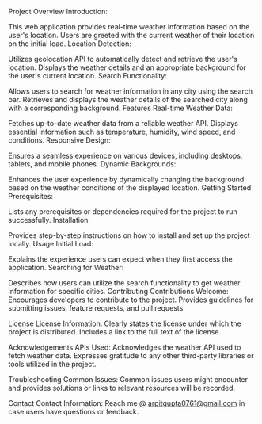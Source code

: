 Project Overview
Introduction:

This web application provides real-time weather information based on the user's location.
Users are greeted with the current weather of their location on the initial load.
Location Detection:

Utilizes geolocation API to automatically detect and retrieve the user's location.
Displays the weather details and an appropriate background for the user's current location.
Search Functionality:

Allows users to search for weather information in any city using the search bar.
Retrieves and displays the weather details of the searched city along with a corresponding background.
Features
Real-time Weather Data:

Fetches up-to-date weather data from a reliable weather API.
Displays essential information such as temperature, humidity, wind speed, and conditions.
Responsive Design:

Ensures a seamless experience on various devices, including desktops, tablets, and mobile phones.
Dynamic Backgrounds:

Enhances the user experience by dynamically changing the background based on the weather conditions of the displayed location.
Getting Started
Prerequisites:

Lists any prerequisites or dependencies required for the project to run successfully.
Installation:

Provides step-by-step instructions on how to install and set up the project locally.
Usage
Initial Load:

Explains the experience users can expect when they first access the application.
Searching for Weather:

Describes how users can utilize the search functionality to get weather information for specific cities.
Contributing
Contributions Welcome:
Encourages developers to contribute to the project.
Provides guidelines for submitting issues, feature requests, and pull requests.

License
License Information:
Clearly states the license under which the project is distributed.
Includes a link to the full text of the license.

Acknowledgements
APIs Used:
Acknowledges the weather API used to fetch weather data.
Expresses gratitude to any other third-party libraries or tools utilized in the project.

Troubleshooting
Common Issues:
Common issues users might encounter and provides solutions or links to relevant resources will be recorded.

Contact
Contact Information:
Reach me @ arpitgupta0761@gmail.com  in case users have questions or feedback.
